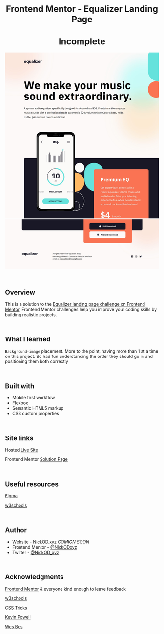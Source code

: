 <h1 align="center">Frontend Mentor - Equalizer Landing Page</h1>
<h1 align="center">Incomplete</h1>

![Preview](https://github.com/NickODxyz/FM-equalizer-landing-page/blob/main/Preview.JPG)
![Preview Extension](https://github.com/NickODxyz/FM-equalizer-landing-page/blob/main/Preview-ext-1.JPG)

<br>

## Overview

This is a solution to the [Equalizer landing page challenge on Frontend Mentor](https://www.frontendmentor.io/challenges/equalizer-landing-page-7VJ4gp3DE). Frontend Mentor challenges help you improve your coding skills by building realistic projects.

<br>

## What I learned

`Background-image` placement. More to the point, having more than 1 at a time on this project. So had fun understanding the order they should go in and positioning them both correctly

<br>

## Built with

- Mobile first workflow
- Flexbox
- Semantic HTML5 markup
- CSS custom properties

<br>

## Site links

Hosted [Live Site](https://nickodxyz.github.io/FM-equalizer-landing-page/)

Frontend Mentor [Solution Page]()

<br>

## Useful resources

[Figma](https://www.figma.com)

[w3schools](https://www.w3schools.com/)

<br>

## Author

- Website - [NickOD.xyz](http://www.NickOD.xyz) <em>COMIGN SOON</em>
- Frontend Mentor - [@NickODxyz](https://www.frontendmentor.io/profile/NickODxyz)
- Twitter - [@NickOD_xyz](https://twitter.com/NickOD_xyz)

<br>

## Acknowledgments

[Frontend Mentor](https://www.frontendmentor.io/) & everyone kind enough to leave feedback

[w3schools](https://www.w3schools.com/)

[CSS Tricks](https://css-tricks.com/)

[Kevin Powell](https://www.youtube.com/kepowob)

[Wes Bos](https://wesbos.com/)